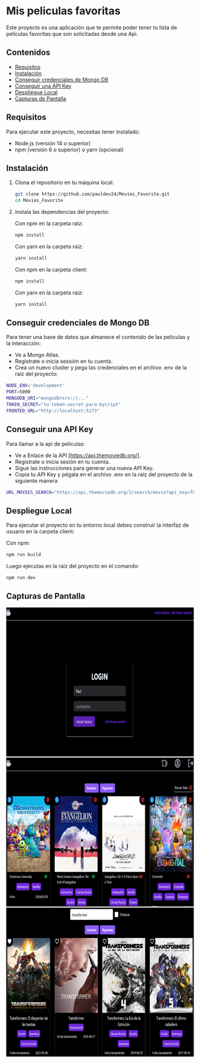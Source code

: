 # Mis peliculas favoritas

Este proyecto es una aplicación que te permite poder tener tu lista de películas favoritas que son solicitadas desde una Api. 

## Contenidos

- [Requisitos](#requisitos)
- [Instalación](#instalación)
- [Conseguir credenciales de Mongo DB](#conseguir-credenciales-de-mongo-db)
- [Conseguir una API Key](#conseguir-una-api-key)
- [Despliegue Local](#despliegue-local)
- [Capturas de Pantalla](#capturas-de-pantalla)

## Requisitos

Para ejecutar este proyecto, necesitas tener instalado:

- Node.js (versión 14 o superior)
- npm (versión 6 o superior) o yarn (opcional)

## Instalación

1. Clona el repositorio en tu máquina local:

    ```bash
    git clone https://github.com/pauldev24/Movies_Favorite.git
    cd Movies_Favorite
    ```

2. Instala las dependencias del proyecto:

    Con npm en la carpeta raiz:
    ```bash
    npm install
    ```

    Con yarn en la carpeta raíz:
    ```bash
    yarn install
    ```

    Con npm en la carpeta client:
    ```bash
    npm install
    ```

    Con yarn en la carpeta raíz:
    ```bash
    yarn install
    ```

## Conseguir credenciales de Mongo DB

Para tener una base de datos que almanece el contenido de las peliculas y la interacción:
- Ve a Mongo Atlas.
- Registrate o inicia sessión en tu cuenta.
- Crea un nuevo cluster y pega las credenciales en el archivo .env de la raíz del proyecto:
```bash
NODE_ENV='development'
PORT=5000
MONGODB_URI="mongodb+srv://..."
TOKEN_SECRET="tu-token-secret-para-bycript"
FRONTED_URL="http://localhost:5173"
```

## Conseguir una API Key

Para llamar a la api de películas:
- Ve a Enlace de la API [https://api.themoviedb.org/].
- Regístrate o inicia sesión en tu cuenta.
- Sigue las instrucciones para generar una nueva API Key.
- Copia tu API Key y pégala en el archivo .env en la raíz del proyecto de la siguiente manera

```bash
URL_MOVIES_SEARCH="https://api.themoviedb.org/3/search/movie?api_key=TUAPIKEY&language=es-ES&query="
```

## Despliegue Local

Para ejecutar el proyecto en tu entorno local debes construir la interfaz de usuario en la carpeta client:

Con npm:
```bash
npm run build
```

Luego ejecutas en la raíz del proyecto en el comando: 

```bash
npm run dev
```

## Capturas de Pantalla
<img src="./public/captures/image.png" alt="Imagen" height=400>
<img src="./public/captures/image-1.png" alt="Imagen 1" height=400>
<img src="./public/captures/image-2.png" alt="Imagen 2" height=400>